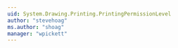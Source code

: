 ```yaml
---
uid: System.Drawing.Printing.PrintingPermissionLevel
author: "stevehoag"
ms.author: "shoag"
manager: "wpickett"
---
```

